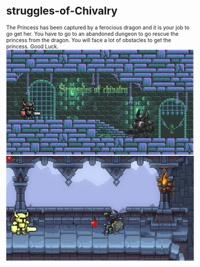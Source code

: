 # struggles-of-Chivalry
The Princess has been captured by a ferocious dragon and it is your job to go get her. You have to go to an abandoned dungeon to go rescue the princess from the dragon. You will face a lot of obstacles to get the princess. Good Luck.
<img src = "https://raw.githubusercontent.com/Clynxbshs/struggles-of-Chivalry/master/cover.PNG" >
<img src = "https://raw.githubusercontent.com/Clynxbshs/struggles-of-Chivalry/master/gameplay.PNG" >
